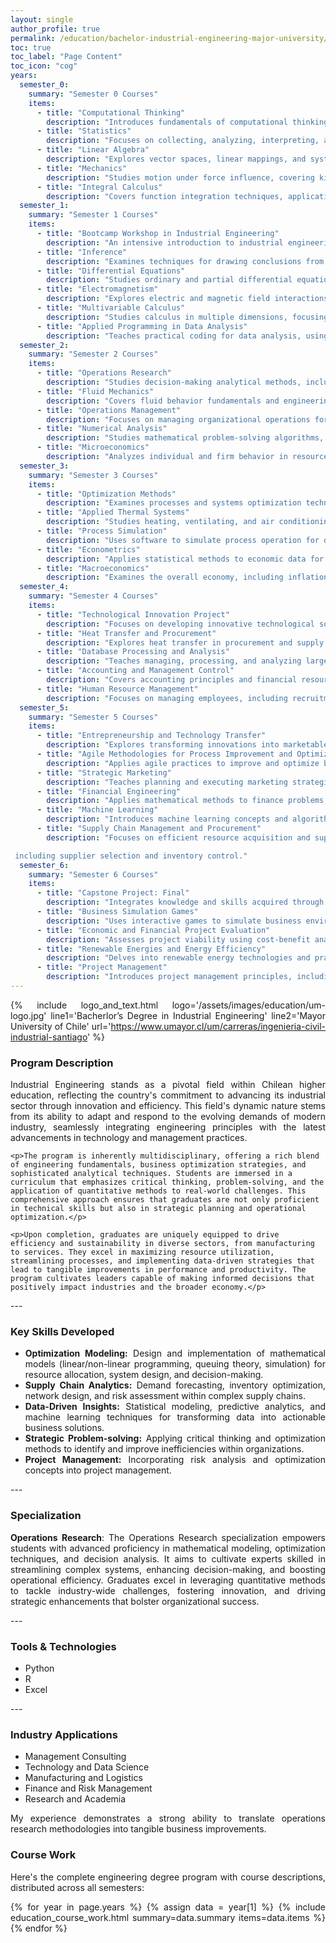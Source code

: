 ```yaml
---
layout: single  
author_profile: true 
permalink: /education/bachelor-industrial-engineering-major-university/
toc: true
toc_label: "Page Content"
toc_icon: "cog"
years:
  semester_0:
    summary: "Semester 0 Courses"
    items:
      - title: "Computational Thinking"
        description: "Introduces fundamentals of computational thinking, emphasizing problem-solving with algorithmic thinking, pattern recognition, and abstraction for computational solutions."
      - title: "Statistics"
        description: "Focuses on collecting, analyzing, interpreting, and presenting data, with emphasis on statistical measures and hypothesis testing."
      - title: "Linear Algebra"
        description: "Explores vector spaces, linear mappings, and systems of linear equations, including matrix operations and eigenvalues."
      - title: "Mechanics"
        description: "Studies motion under force influence, covering kinematics, dynamics, statics, and engineering applications."
      - title: "Integral Calculus"
        description: "Covers function integration techniques, applications of the definite integral, and improper integrals."
  semester_1:
    summary: "Semester 1 Courses"
    items:
      - title: "Bootcamp Workshop in Industrial Engineering"
        description: "An intensive introduction to industrial engineering's fundamentals, focusing on systems thinking and problem-solving."
      - title: "Inference"
        description: "Examines techniques for drawing conclusions from sample data, including confidence intervals and hypothesis testing."
      - title: "Differential Equations"
        description: "Studies ordinary and partial differential equations solving methods and their applications."
      - title: "Electromagnetism"
        description: "Explores electric and magnetic field interactions, covering electrostatics, magnetostatics, electrodynamics, and electromagnetic waves."
      - title: "Multivariable Calculus"
        description: "Studies calculus in multiple dimensions, focusing on partial derivatives, multiple integrals, and vector calculus."
      - title: "Applied Programming in Data Analysis"
        description: "Teaches practical coding for data analysis, using common data science tools and languages."
  semester_2:
    summary: "Semester 2 Courses"
    items:
      - title: "Operations Research"
        description: "Studies decision-making analytical methods, including optimization and simulation."
      - title: "Fluid Mechanics"
        description: "Covers fluid behavior fundamentals and engineering applications, including fluid dynamics and statics."
      - title: "Operations Management"
        description: "Focuses on managing organizational operations for productivity and efficiency."
      - title: "Numerical Analysis"
        description: "Studies mathematical problem-solving algorithms, including error analysis and numerical integration."
      - title: "Microeconomics"
        description: "Analyzes individual and firm behavior in resource allocation and decision-making."
  semester_3:
    summary: "Semester 3 Courses"
    items:
      - title: "Optimization Methods"
        description: "Examines processes and systems optimization techniques, including linear and nonlinear programming."
      - title: "Applied Thermal Systems"
        description: "Studies heating, ventilating, and air conditioning (HVAC) systems design and analysis."
      - title: "Process Simulation"
        description: "Uses software to simulate process operation for optimization."
      - title: "Econometrics"
        description: "Applies statistical methods to economic data for hypothesis testing and forecasting."
      - title: "Macroeconomics"
        description: "Examines the overall economy, including inflation, unemployment, and economic policies."
  semester_4:
    summary: "Semester 4 Courses"
    items:
      - title: "Technological Innovation Project"
        description: "Focuses on developing innovative technological solutions."
      - title: "Heat Transfer and Procurement"
        description: "Explores heat transfer in procurement and supply chain management."
      - title: "Database Processing and Analysis"
        description: "Teaches managing, processing, and analyzing large data sets."
      - title: "Accounting and Management Control"
        description: "Covers accounting principles and financial resource management."
      - title: "Human Resource Management"
        description: "Focuses on managing employees, including recruitment, training, and performance management."
  semester_5:
    summary: "Semester 5 Courses"
    items:
      - title: "Entrepreneurship and Technology Transfer"
        description: "Explores transforming innovations into marketable products and managing new ventures."
      - title: "Agile Methodologies for Process Improvement and Optimization"
        description: "Applies agile practices to improve and optimize business processes."
      - title: "Strategic Marketing"
        description: "Teaches planning and executing marketing strategies for competitive advantage."
      - title: "Financial Engineering"
        description: "Applies mathematical methods to finance problems, including risk management and investment strategies."
      - title: "Machine Learning"
        description: "Introduces machine learning concepts and algorithms for data-driven decision-making."
      - title: "Supply Chain Management and Procurement"
        description: "Focuses on efficient resource acquisition and supply chain optimization,

 including supplier selection and inventory control."
  semester_6:
    summary: "Semester 6 Courses"
    items:
      - title: "Capstone Project: Final"
        description: "Integrates knowledge and skills acquired through a comprehensive project."
      - title: "Business Simulation Games"
        description: "Uses interactive games to simulate business environments and scenarios."
      - title: "Economic and Financial Project Evaluation"
        description: "Assesses project viability using cost-benefit analysis and investment appraisal."
      - title: "Renewable Energies and Energy Efficiency"
        description: "Delves into renewable energy technologies and practices for optimizing energy use."
      - title: "Project Management"
        description: "Introduces project management principles, including planning, executing, and closing projects successfully."
---
```

<style>
  li, p {
    text-align: justify;
  }
</style>

<style>
  li, p {
    text-align: justify;
  }
</style>

{% include logo_and_text.html logo='/assets/images/education/um-logo.jpg' line1='Bacherlor’s Degree in Industrial Engineering' line2='Mayor University of Chile' url='https://www.umayor.cl/um/carreras/ingenieria-civil-industrial-santiago' %}

### Program Description
<section>
    <p>Industrial Engineering stands as a pivotal field within Chilean higher education, reflecting the country's commitment to advancing its industrial sector through innovation and efficiency. This field's dynamic nature stems from its ability to adapt and respond to the evolving demands of modern industry, seamlessly integrating engineering principles with the latest advancements in technology and management practices.</p>

    <p>The program is inherently multidisciplinary, offering a rich blend of engineering fundamentals, business optimization strategies, and sophisticated analytical techniques. Students are immersed in a curriculum that emphasizes critical thinking, problem-solving, and the application of quantitative methods to real-world challenges. This comprehensive approach ensures that graduates are not only proficient in technical skills but also in strategic planning and operational optimization.</p>

    <p>Upon completion, graduates are uniquely equipped to drive efficiency and sustainability in diverse sectors, from manufacturing to services. They excel in maximizing resource utilization, streamlining processes, and implementing data-driven strategies that lead to tangible improvements in performance and productivity. The program cultivates leaders capable of making informed decisions that positively impact industries and the broader economy.</p>

</section>
---

### Key Skills Developed
<section>
  <ul>
      <li><strong>Optimization Modeling:</strong> Design and implementation of mathematical models (linear/non-linear programming, queuing theory, simulation) for resource allocation, system design, and decision-making.</li>
      <li><strong>Supply Chain Analytics:</strong> Demand forecasting, inventory optimization, network design, and risk assessment within complex supply chains.</li>
      <li><strong>Data-Driven Insights:</strong> Statistical modeling, predictive analytics, and machine learning techniques for transforming data into actionable business solutions.</li>
      <li><strong>Strategic Problem-solving:</strong> Applying critical thinking and optimization methods to identify and improve inefficiencies within organizations.</li>
      <li><strong>Project Management:</strong> Incorporating risk analysis and optimization concepts into project management.</li>
  </ul>
</section>
---

### Specialization
<section>
    <p><strong>Operations Research</strong>: The Operations Research specialization empowers students with advanced proficiency in mathematical modeling, optimization techniques, and decision analysis. It aims to cultivate experts skilled in streamlining complex systems, enhancing decision-making, and boosting operational efficiency. Graduates excel in leveraging quantitative methods to tackle industry-wide challenges, fostering innovation, and driving strategic enhancements that bolster organizational success.</p>

</section>
---

### Tools & Technologies
<section>
  <ul>
    <li>Python</li>
    <li>R</li>
    <li>Excel</li>
  </ul>
</section>
---

### Industry Applications
<section>
  <ul>
    <li>Management Consulting</li>
    <li>Technology and Data Science</li>
    <li>Manufacturing and Logistics</li>
    <li>Finance and Risk Management</li>
    <li>Research and Academia</li>
  </ul>
</section>

<section>
  <p>My experience demonstrates a strong ability to translate operations research methodologies into tangible business improvements.</p>
</section>

### Course Work
Here's the complete engineering degree program with course descriptions, distributed across all semesters:

{% for year in page.years %}
    {% assign data = year[1] %}
    {% include education_course_work.html summary=data.summary items=data.items %}
{% endfor %}

